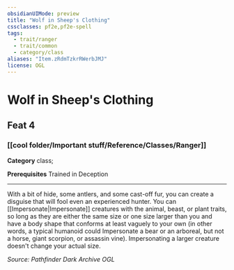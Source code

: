 ```yaml
---
obsidianUIMode: preview
title: "Wolf in Sheep's Clothing"
cssclasses: pf2e,pf2e-spell
tags:
  - trait/ranger
  - trait/common
  - category/class
aliases: "Item.zRdmTzkrRWerbJMJ"
license: OGL
---
```

# Wolf in Sheep's Clothing
## Feat 4
### [[cool folder/Important stuff/Reference/Classes/Ranger]]

**Category** class; 



**Prerequisites** Trained in Deception
* * *
With a bit of hide, some antlers, and some cast-off fur, you can create a disguise that will fool even an experienced hunter. You can [[Impersonate|Impersonate]] creatures with the animal, beast, or plant traits, so long as they are either the same size or one size larger than you and have a body shape that conforms at least vaguely to your own (in other words, a typical humanoid could Impersonate a bear or an arboreal, but not a horse, giant scorpion, or assassin vine). Impersonating a larger creature doesn't change your actual size.

*Source: Pathfinder Dark Archive*
*OGL*